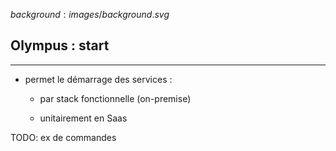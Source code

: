 $background:images/background.svg$
## Olympus : start
---
* permet le démarrage des services :

  * par stack fonctionnelle (on-premise)

  * unitairement en Saas

TODO: ex de commandes
